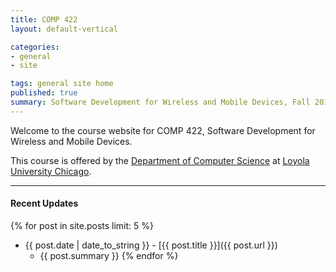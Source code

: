 ```yaml
---
title: COMP 422
layout: default-vertical

categories:
- general
- site

tags: general site home
published: true
summary: Software Development for Wireless and Mobile Devices, Fall 2016
---
```


Welcome to the course website for COMP 422, Software Development for Wireless and Mobile Devices.

This course is offered by the [Department of Computer Science](http://www.luc.edu/cs/) at [Loyola University Chicago](http://www.luc.edu).

***

#### Recent Updates
{% for post in site.posts limit: 5 %}

<!--{{ post.date | date_to_string }} | [{{ post.title }}]({{ post.url }})-->
* {{ post.date | date_to_string }} - [{{ post.title }}]({{ post.url }})
  * {{ post.summary }}
{% endfor %}
